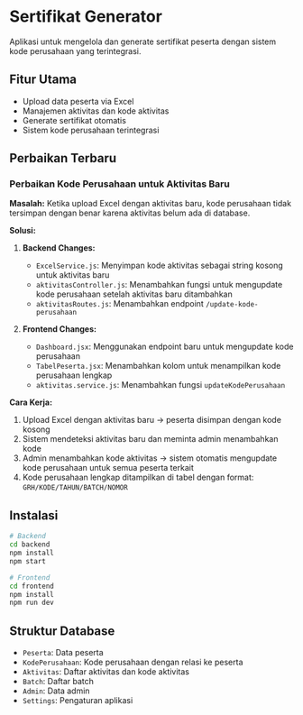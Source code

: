 # Sertifikat Generator

Aplikasi untuk mengelola dan generate sertifikat peserta dengan sistem kode perusahaan yang terintegrasi.

## Fitur Utama

- Upload data peserta via Excel
- Manajemen aktivitas dan kode aktivitas
- Generate sertifikat otomatis
- Sistem kode perusahaan terintegrasi

## Perbaikan Terbaru

### Perbaikan Kode Perusahaan untuk Aktivitas Baru

**Masalah:** Ketika upload Excel dengan aktivitas baru, kode perusahaan tidak tersimpan dengan benar karena aktivitas belum ada di database.

**Solusi:**
1. **Backend Changes:**
   - `ExcelService.js`: Menyimpan kode aktivitas sebagai string kosong untuk aktivitas baru
   - `aktivitasController.js`: Menambahkan fungsi untuk mengupdate kode perusahaan setelah aktivitas baru ditambahkan
   - `aktivitasRoutes.js`: Menambahkan endpoint `/update-kode-perusahaan`

2. **Frontend Changes:**
   - `Dashboard.jsx`: Menggunakan endpoint baru untuk mengupdate kode perusahaan
   - `TabelPeserta.jsx`: Menambahkan kolom untuk menampilkan kode perusahaan lengkap
   - `aktivitas.service.js`: Menambahkan fungsi `updateKodePerusahaan`

**Cara Kerja:**
1. Upload Excel dengan aktivitas baru → peserta disimpan dengan kode kosong
2. Sistem mendeteksi aktivitas baru dan meminta admin menambahkan kode
3. Admin menambahkan kode aktivitas → sistem otomatis mengupdate kode perusahaan untuk semua peserta terkait
4. Kode perusahaan lengkap ditampilkan di tabel dengan format: `GRH/KODE/TAHUN/BATCH/NOMOR`

## Instalasi

```bash
# Backend
cd backend
npm install
npm start

# Frontend  
cd frontend
npm install
npm run dev
```

## Struktur Database

- `Peserta`: Data peserta
- `KodePerusahaan`: Kode perusahaan dengan relasi ke peserta
- `Aktivitas`: Daftar aktivitas dan kode aktivitas
- `Batch`: Daftar batch
- `Admin`: Data admin
- `Settings`: Pengaturan aplikasi 